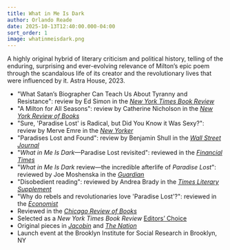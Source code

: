 ```yaml
---
title: What in Me Is Dark
author: Orlando Reade
date: 2025-10-13T12:40:00.000-04:00
sort_order: 1
image: whatinmeisdark.png
---
```

A highly original hybrid of literary criticism and political history, telling of the enduring, surprising and ever-evolving relevance of Milton’s epic poem through the scandalous life of its creator and the revolutionary lives that were influenced by it. Astra House, 2023.

* "What Satan’s Biographer Can Teach Us About Tyranny and Resistance": review by Ed Simon in the *[New York Times Book Review](<>)*
* "A Milton for All Seasons": review by Catherine Nicholson in the *[New York Review of Books](<>)*
* "Sure, 'Paradise Lost' is Radical, but Did You Know it Was Sexy?": review by Merve Emre in the *[New Yorker](<>)*
* "Paradises Lost and Found": review by Benjamin Shull in the *[Wall Street Journal](<>)*
* "*What in Me Is Dark*—Paradise Lost revisited": reviewed in the *[Financial Times](<>)*
* "*What in Me Is Dark* review—the incredible afterlife of *Paradise Lost*": reviewed by Joe Moshenska in the *[Guardian](<>)*
* "Disobedient reading": reviewed by Andrea Brady in the *[Times Literary Supplement](<>)*
* "Why do rebels and revolutionaries love 'Paradise Lost'?": reviewed in the *[Economist](<>)*
* Reviewed in the *[Chicago Review of Books](https://chireviewofbooks.com/2024/12/20/what-in-me-is-dark/)*
* Selected as a *New York Times Book Review* [Editors’ Choice](https://www.nytimes.com/2024/12/26/books/review/new-books-recommendations.html)
* Original pieces in *[Jacobin](https://jacobin.com/2024/11/john-milton-paradise-lost-revolution)* and *[The Nation](https://www.thenation.com/article/culture/right-wing-epic-poetry/)*
* Launch event at the Brooklyn Institute for Social Research in Brooklyn, NY
